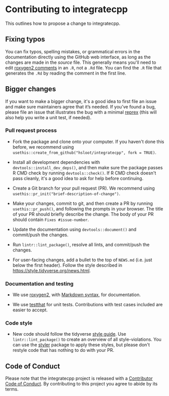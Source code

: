 <!-- cSpell: words roxygen2,lintr,reprex,testthat,tidyverse -->
# Contributing to integratecpp

This outlines how to propose a change to integratecpp.

## Fixing typos

You can fix typos, spelling mistakes, or grammatical errors in the documentation
directly using the GitHub web interface, as long as the changes are made in the
_source_ file.  This generally means you'll need to edit [roxygen2
comments](https://roxygen2.r-lib.org/articles/roxygen2.html) in an `.R`, not a
`.Rd` file.  You can find the `.R` file that generates the `.Rd` by reading the
comment in the first line.

## Bigger changes

If you want to make a bigger change, it's a good idea to first file an issue and
make sure maintainers agree that it’s needed. If you’ve found a bug, please file
an issue that illustrates the bug with a minimal
[reprex](https://www.tidyverse.org/help/#reprex) (this will also help you write
a unit test, if needed).

### Pull request process

* Fork the package and clone onto your computer. If you haven't done this
  before, we recommend using `usethis::create_from_github("hsloot/integratecpp",
  fork = TRUE)`.

* Install all development dependencies with `devtools::install_dev_deps()`, and
  then make sure the package passes R CMD check by running `devtools::check()`.
  If R CMD check doesn't pass cleanly, it's a good idea to ask for help before
  continuing.

* Create a Git branch for your pull request (PR). We recommend using
  `usethis::pr_init("brief-description-of-change")`.

* Make your changes, commit to git, and then create a PR by running
  `usethis::pr_push()`, and following the prompts in your browser.
  The title of your PR should briefly describe the change. The body of your PR
  should contain `Fixes #issue-number`.

* Update the documentation using `devtools::document()` and commit/push the
  changes.

* Run `lintr::lint_package()`, resolve all lints, and commit/push the changes.

* For user-facing changes, add a bullet to the top of `NEWS.md` (i.e. just below
  the first header). Follow the style described in
  <https://style.tidyverse.org/news.html>.

### Documentation and testing

* We use [roxygen2](https://cran.r-project.org/package=roxygen2), with
  [Markdown syntax](https://cran.r-project.org/web/packages/roxygen2/vignettes/rd-formatting.html),
  for documentation.  

* We use [testthat](https://cran.r-project.org/package=testthat) for unit tests.
  Contributions with test cases included are easier to accept.

### Code style

* New code should follow the tidyverse
  [style guide](https://style.tidyverse.org). Use `lintr::lint_package()` to
  create an overview of all style-violations. You can use the
  [styler](https://CRAN.R-project.org/package=styler) package to apply these
  styles, but please don't restyle code that has nothing to do with your PR.  

## Code of Conduct

Please note that the integratecpp project is released with a
[Contributor Code of Conduct](CODE_OF_CONDUCT.md). By contributing to this
project you agree to abide by its terms.
